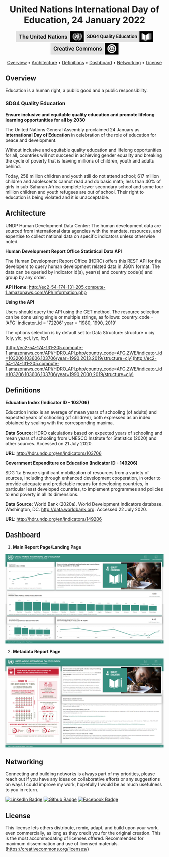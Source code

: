 <h1 align="center">United Nations International Day of Education, 24 January 2022</a></h1>

<p align='center'>
<img src="A_RES_73_25-242024/03_Resources/badge_un_title.png" style="height:35px" alt="un_badge" border="0">
<img src="A_RES_73_25-242024/03_Resources/badge_sdg4_title.png" style="height:35px" alt="cc_badge" border="0">
<img src="A_RES_73_25-242024/03_Resources/badge_cc_title.png" style="height:35px" alt="cc_badge" border="0">
</p>
<p align="center">
  <a href="#overview">Overview</a> •
  <a href="#architecture">Architecture</a> •
  <a href="#definitions">Definitions</a> •
  <a href="#dashboard">Dashboard</a> •
  <a href="#networking">Networking</a> •
  <a href="#license">License</a>
</p>



## Overview

Education is a human right, a public good and a public responsibility.

### SDG4 Quality Education

**Ensure inclusive and equitable quality education and promote lifelong learning opportunities for all by 2030**

The United Nations General Assembly proclaimed 24 January as **International Day of Education** in celebration of the role of education for peace and development.

Without inclusive and equitable quality education and lifelong opportunities for all, countries will not succeed in achieving gender equality and breaking the cycle of poverty that is leaving millions of children, youth and adults behind. 

Today, 258 million children and youth still do not attend school; 617 million children and adolescents cannot read and do basic math; less than 40% of girls in sub-Saharan Africa complete lower secondary school and some four million children and youth refugees are out of school. Their right to education is being violated and it is unacceptable.



## Architecture

UNDP Human Development Data Center: The human development data are sourced from international data agencies with the mandate, resources, and expertise to collect national data on specific indicators unless otherwise noted.

**Human Development Report Office Statistical Data API**

The Human Development Report Office (HDRO) offers this REST API for the developers to query human development related data in JSON format. The data can be queried by indicator id(s), year(s) and country code(s) and group by any order. 

**API Home**: http://ec2-54-174-131-205.compute-1.amazonaws.com/API/Information.php

**Using the API**

Users should query the API using the GET method. The resource selection can be done using single or multiple strings, as follows: country_code = 'AFG' indicator_id = '72206' year = '1980, 1990, 2019'

The options selection is by default set to: Data Structure: structure = ciy [ciy, yic, yci, iyc, icy]

[http://ec2-54-174-131-205.compute-1.amazonaws.com/API/HDRO_API.php/country_code=AFG,ZWE/indicator_id=103206,103606,103706/year=1990,2013,2019/structure=ciy](http://ec2-54-174-131-205.compute-1.amazonaws.com/API/HDRO_API.php/country_code=AFG,ZWE/indicator_id=103206,103606,103706/year=1990,2000,2019/structure=ciy)



## Definitions

**Education Index (Indicator ID - 103706)**

Education index is an average of mean years of schooling (of adults) and expected years of schooling (of children), both expressed as an index obtained by scaling with the corresponding maxima.

**Data Source:** HDRO calculations based on expected years of schooling and mean years of schooling from UNESCO Institute for Statistics (2020) and other sources. Accessed on 21 July 2020.

**URL**: http://hdr.undp.org/en/indicators/103706

**Government Expenditure on Education (Indicator ID - 149206)**

SDG 1.a Ensure significant mobilization of resources from a variety of sources, including through enhanced development cooperation, in order to provide adequate and predictable means for developing countries, in particular least developed countries, to implement programmes and policies to end poverty in all its dimensions. 

**Data Source:** World Bank (2020a). World Development Indicators database. Washington, DC. http://data.worldbank.org. Accessed 22 July 2020.

**URL**: http://hdr.undp.org/en/indicators/149206



## Dashboard

1. **Main Report Page/Landing Page**

<img src="A_RES_73_25-242024\03_Resources\dashboard_main.png" alt="main_report_page" border="0">


2. **Metadata Report Page**

<img src="A_RES_73_25-242024\03_Resources\dashboard_metadata.png" alt="metadata_report_page" border="0">



## Networking

Connecting and building networks is always part of my priorities, please reach out if you have any ideas on collaborative efforts or any suggestions on ways I could improve my work, hopefully I would be as much usefulness to you in return. 

[![LinkedIn Badge](https://img.shields.io/badge/-lehlohonolomakoti-0e76a8?style=flat&labelColor=0e76a8&logo=linkedin&logoColor=white&link=https://linkedin.com/in/lehlohonolomakoti)][linkedin] [![Github Badge](https://img.shields.io/badge/-lehlohonolomakoti-000000?style=flat&labelColor=000000&logo=github&logoColor=white&link=https://github.com/lmakoti)][github] [![Facebook Badge](https://img.shields.io/badge/-lmakoti-1ca0f1?style=flat&labelColor=1ca0f1&logo=facebook&logoColor=white&link=https://facebook.com/lmakoti)][facebook]



## License

This license lets others distribute, remix, adapt, and build upon your  work, even commercially, as long as they credit you for the original  creation. This is the most accommodating of licenses offered.  Recommended for maximum dissemination and use of licensed materials. (https://creativecommons.org/licenses/)









<!-- Profile Links -->

[linkedin]: https://www.linkedin.com/in/lehlohonolomakoti/
[github]: https://www.github.com/lmakoti/
[facebook]: https://www.facebook.com/lmakoti/

<!-- Shields Profile Links -->

[linkedinbadge]: https://img.shields.io/badge/-uditkumarchatterjee-0e76a8?style=flat&labelColor=0e76a8&logo=linkedin&logoColor=white



















